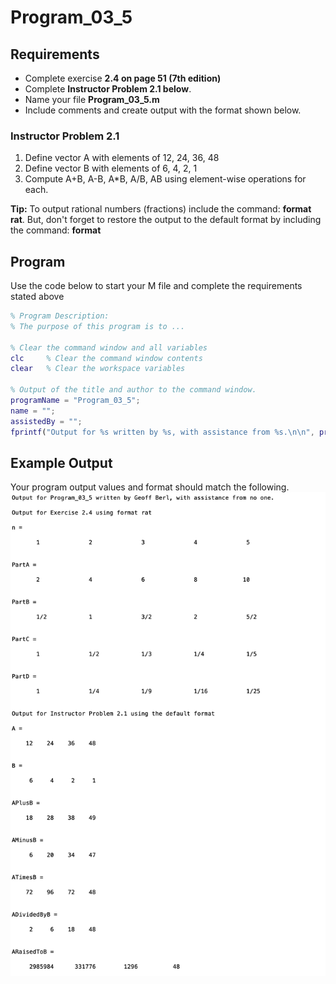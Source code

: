 # Program\_03\_5
## Requirements
* Complete exercise **2.4 on page 51 (7th edition)**
* Complete **Instructor Problem 2.1 below**.
* Name your file **Program_03_5.m**
* Include comments and create output with the format shown below.
### Instructor Problem 2.1
1. Define vector A with elements of 12, 24, 36, 48
1. Define vector B with elements of 6, 4, 2, 1
1. Compute A+B, A-B, A*B, A/B, AB using element-wise operations for each.

**Tip:**  To output rational numbers (fractions) include the command: **format rat**. But, don't forget to restore the output to the default format by including the command: **format**

## Program
Use the code below to start your M file and complete the requirements stated above

```Matlab
% Program Description:
% The purpose of this program is to ...

% Clear the command window and all variables
clc     % Clear the command window contents
clear   % Clear the workspace variables

% Output of the title and author to the command window.
programName = "Program_03_5";
name = "";
assistedBy = "";
fprintf("Output for %s written by %s, with assistance from %s.\n\n", programName, name, assistedBy)
```
## Example Output
Your program output values and format should match the following.
![Program_03_5_Expected_Output.png](images/Program_03_5_Expected_Output.png)